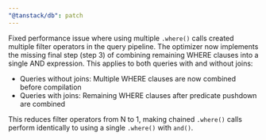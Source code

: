 ```yaml
---
"@tanstack/db": patch
---
```


Fixed performance issue where using multiple `.where()` calls created multiple filter operators in the query pipeline. The optimizer now implements the missing final step (step 3) of combining remaining WHERE clauses into a single AND expression. This applies to both queries with and without joins:

- Queries without joins: Multiple WHERE clauses are now combined before compilation
- Queries with joins: Remaining WHERE clauses after predicate pushdown are combined

This reduces filter operators from N to 1, making chained `.where()` calls perform identically to using a single `.where()` with `and()`.
